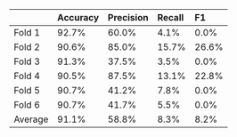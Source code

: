 |         | Accuracy   | Precision   | Recall   | F1    |
|:--------|:-----------|:------------|:---------|:------|
| Fold 1  | 92.7%      | 60.0%       | 4.1%     | 0.0%  |
| Fold 2  | 90.6%      | 85.0%       | 15.7%    | 26.6% |
| Fold 3  | 91.3%      | 37.5%       | 3.5%     | 0.0%  |
| Fold 4  | 90.5%      | 87.5%       | 13.1%    | 22.8% |
| Fold 5  | 90.7%      | 41.2%       | 7.8%     | 0.0%  |
| Fold 6  | 90.7%      | 41.7%       | 5.5%     | 0.0%  |
| Average | 91.1%      | 58.8%       | 8.3%     | 8.2%  |